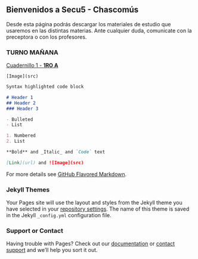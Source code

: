 ## Bienvenidos a Secu5 - Chascomús

Desde esta página podrás descargar los materiales de estudio que usaremos en las distintas materias. Ante cualquier duda, comunicate con la preceptora o con los profesores.

### TURNO MAÑANA

[Cuadernillo 1 - **1RO A**](https://drive.google.com/file/d/1Lr21Ant4kJHbyhJflnGQ_5y6eNWyT7Mt/view?usp=sharing)

`
[Image](src)
`

```markdown
Syntax highlighted code block

# Header 1
## Header 2
### Header 3

- Bulleted
- List

1. Numbered
2. List

**Bold** and _Italic_ and `Code` text

[Link](url) and ![Image](src)
```

For more details see [GitHub Flavored Markdown](https://guides.github.com/features/mastering-markdown/).

### Jekyll Themes

Your Pages site will use the layout and styles from the Jekyll theme you have selected in your [repository settings](https://github.com/secu5/cuadernillos/settings). The name of this theme is saved in the Jekyll `_config.yml` configuration file.

### Support or Contact

Having trouble with Pages? Check out our [documentation](https://docs.github.com/categories/github-pages-basics/) or [contact support](https://support.github.com/contact) and we’ll help you sort it out.
